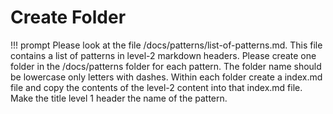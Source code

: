 # Create Folder

!!! prompt
    Please look at the file /docs/patterns/list-of-patterns.md.  This file contains a list of patterns in level-2 markdown headers.  Please create 
  one folder in the /docs/patterns folder for each pattern.  The folder name should be lowercase only letters with dashes.  Within each folder 
  create a index.md file and copy the contents of the level-2 content into that index.md file.  Make the title level 1 header the name of the 
  pattern.